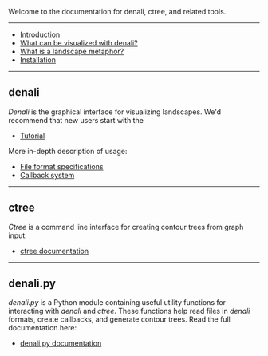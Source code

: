 Welcome to the documentation for denali, ctree, and related tools.

----

- [Introduction](pages/intro.html)
- [What can be visualized with denali?](pages/intro.html#what-can-be-visualized-with-denali?)
- [What is a landscape metaphor?](pages/intro.html#what-is-a-landscape-metaphor?)
- [Installation](pages/install.html)

----

## denali
*Denali* is the graphical interface for visualizing landscapes.
We'd recommend that new users start with the

- [Tutorial](pages/denali-tutorial.html)

More in-depth description of usage:

- [File format specifications](pages/formats.html)
- [Callback system](pages/callback.html)


----

## ctree
*Ctree* is a command line interface for creating contour trees from graph input.

- [ctree documentation](pages/ctree.html)

----

## denali.py

*denali.py* is a Python module containing useful utility functions for
interacting with *denali* and *ctree*. These functions help read files in
*denali* formats, create callbacks, and generate contour trees. Read the full
documentation here:

- [denali.py documentation](pydoc/_build/html/index.html)
